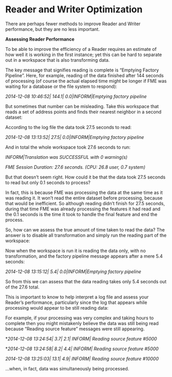 # Reader and Writer Optimization

There are perhaps fewer methods to improve Reader and Writer performance, but they are no less important.

**Assessing Reader Performance**

To be able to improve the efficiency of a Reader requires an estimate of how well it is working in the first instance; yet this can be hard to separate out in a workspace that is also transforming data.

The key message that signifies reading is complete is “Emptying Factory Pipeline”. Here, for example, reading of the data finished after 144 seconds of processing (of course the actual elapsed time might be longer if FME was waiting for a database or the file system to respond):

*2014-12-08 10:46:52| 144.1| 0.0|INFORM|Emptying factory pipeline*

But sometimes that number can be misleading. Take this workspace that reads a set of address points and finds their nearest neighbor in a second dataset:

According to the log file the data took 27.5 seconds to read:

*2014-12-08 13:13:52| 27.5| 0.0|INFORM|Emptying factory pipeline*

And in total the whole workspace took 27.6 seconds to run:

*INFORM|Translation was SUCCESSFUL with 0 warning(s)*

*FME Session Duration: 27.6 seconds. (CPU: 26.8 user, 0.7 system)*

But that doesn’t seem right. How could it be that the data took 27.5 seconds to read but only 0.1 seconds to process?

In fact, this is because FME was processing the data at the same time as it was reading it. It won’t read the entire dataset before processing, because that would be inefficient. So although reading didn’t finish for 27.5 seconds, during that time FME was already processing the features it had read and the 0.1 seconds is the time it took to handle the final feature and end the process.

So, how can we assess the true amount of time taken to read the data? The answer is to disable all transformation and simply run the reading part of the workspace:

Now when the workspace is run it is reading the data only, with no transformation, and the factory pipeline message appears after a mere 5.4 seconds:

*2014-12-08 13:15:12| 5.4| 0.0|INFORM|Emptying factory pipeline*

So from this we can assess that the data reading takes only 5.4 seconds out of the 27.6 total.

This is important to know to help interpret a log file and assess your Reader’s performance, particularly since the log that appears while processing would appear to be still reading data:

For example, if your processing was very complex and taking hours to complete then you might mistakenly believe the data was still being read because “Reading source feature” messages were still appearing.

**2014-12-08 13:24:54| 3.7| 2.1| INFORM| Reading source feature #5000*

**2014-12-08 13:24:58| 8.2| 4.4| INFORM| Reading source feature #5000*

*2014-12-08 13:25:03| 13.1| 4.9| INFORM| Reading source feature #10000*

...when, in fact, data was simultaneously being processed.